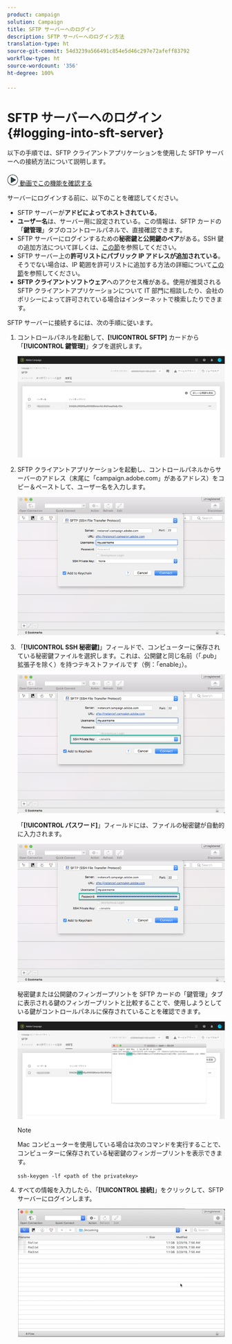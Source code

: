 ```yaml
---
product: campaign
solution: Campaign
title: SFTP サーバーへのログイン
description: SFTP サーバーへのログイン方法
translation-type: ht
source-git-commit: 54d3239a566491c854e5d46c297e72afeff83792
workflow-type: ht
source-wordcount: '356'
ht-degree: 100%

---
```



# SFTP サーバーへのログイン{#logging-into-sft-server}

以下の手順では、SFTP クライアントアプリケーションを使用した SFTP サーバーへの接続方法について説明します。

![](assets/do-not-localize/how-to-video.png)[ 動画でこの機能を確認する](https://video.tv.adobe.com/v/27263?quality=12&captions=jpn)

サーバーにログインする前に、以下のことを確認してください。

* SFTP サーバーが&#x200B;**アドビによってホストされている**。
* **ユーザー名**&#x200B;は、サーバー用に設定されている。この情報は、SFTP カードの「**鍵管理**」タブのコントロールパネルで、直接確認できます。
* SFTP サーバーにログインするための&#x200B;**秘密鍵と公開鍵のペア**&#x200B;がある。SSH 鍵の追加方法について詳しくは、[この節](../../sftp/using/key-management.md)を参照してください。
* SFTP サーバー上の&#x200B;**許可リストにパブリック IP アドレスが追加されている**。そうでない場合は、IP 範囲を許可リストに追加する方法の詳細について[この節](../../sftp/using/ip-range-allow-listing.md)を参照してください。
* **SFTP クライアントソフトウェア**&#x200B;へのアクセス権がある。使用が推奨される SFTP クライアントアプリケーションについて IT 部門に相談したり、会社のポリシーによって許可されている場合はインターネットで検索したりできます。

SFTP サーバーに接続するには、次の手順に従います。

1. コントロールパネルを起動して、**[!UICONTROL SFTP]** カードから「**[!UICONTROL 鍵管理]**」タブを選択します。

   ![](assets/sftp_card.png)

1. SFTP クライアントアプリケーションを起動し、コントロールパネルからサーバーのアドレス（末尾に「campaign.adobe.com」があるアドレス）をコピー＆ペーストして、ユーザー名を入力します。

   ![](assets/do-not-localize/connect1.png)

1. 「**[!UICONTROL SSH 秘密鍵]**」フィールドで、コンピューターに保存されている秘密鍵ファイルを選択します。これは、公開鍵と同じ名前（「.pub」拡張子を除く）を持つテキストファイルです（例：「enable」）。

   ![](assets/do-not-localize/connect2.png)

   「**[!UICONTROL パスワード]**」フィールドには、ファイルの秘密鍵が自動的に入力されます。

   ![](assets/do-not-localize/connect3.png)

   秘密鍵または公開鍵のフィンガープリントを SFTP カードの「鍵管理」タブに表示される鍵のフィンガープリントと比較することで、使用しようとしている鍵がコントロールパネルに保存されていることを確認できます。

   ![](assets/fingerprint_compare.png)

   >[!NOTE]
   >
   >Mac コンピューターを使用している場合は次のコマンドを実行することで、コンピューターに保存されている秘密鍵のフィンガープリントを表示できます。
   >
   >`ssh-keygen -lf <path of the privatekey>`

1. すべての情報を入力したら、「**[!UICONTROL 接続]**」をクリックして、SFTP サーバーにログインします。

   ![](assets/do-not-localize/sftpconnected.png)
